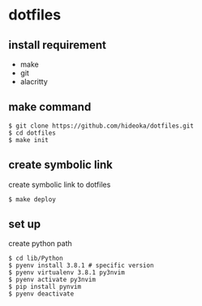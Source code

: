 # dotfiles

## install requirement
- make
- git
- alacritty

## make command
```
$ git clone https://github.com/hideoka/dotfiles.git
$ cd dotfiles
$ make init
```

## create symbolic link
create symbolic link to dotfiles
```
$ make deploy
```

## set up
create python path
```
$ cd lib/Python
$ pyenv install 3.8.1 # specific version
$ pyenv virtualenv 3.8.1 py3nvim
$ pyenv activate py3nvim
$ pip install pynvim
$ pyenv deactivate
```
